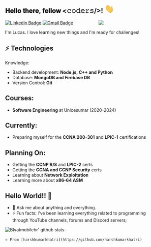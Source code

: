 <h2> 𝐇𝐞𝐥𝐥𝐨 𝐭𝐡𝐞𝐫𝐞, 𝐟𝐞𝐥𝐥𝐨𝐰 <𝚌𝚘𝚍𝚎𝚛𝚜/>! <img src="https://raw.githubusercontent.com/ABSphreak/ABSphreak/master/gifs/Hi.gif" width="30px"></h2>

<img align='right' src='https://user-images.githubusercontent.com/5713670/87202985-820dcb80-c2b6-11ea-9f56-7ec461c497c3.gif' width='200"'>

[![Linkedin Badge](https://img.shields.io/badge/-Lucas%20Lima-blue?style=flat-square&logo=Linkedin&logoColor=white&link=https://www.linkedin.com/in/lucaslimabr/)](https://www.linkedin.com/in/lucaslimabr/) [![Gmail Badge](https://img.shields.io/badge/-lucaslima2458@gmail.com-c14438?style=flat-square&logo=Gmail&logoColor=white&link=mailto:lucaslima2458@gmail.com)](mailto:lucaslima2458@gmail.com)

I'm Lucas. I love learning new things and I'm ready for challenges!
## ⚡ Technologies
Knowledge:
- Backend development: **Node.js, C++ and Python**
- Database: **MongoDB and Firebase DB**
- Version Control: **Git**
## Courses:
- **Software Engineering** at Unicesumar (2020-2024)
## Currently:
- Preparing myself for the **CCNA 200-301** and **LPIC-1** certifications
## Planning On:
- Getting the **CCNP R/S** and **LPIC-2** certs
- Getting the **CCNA and CCNP Security** certs
- Learning about **Network Exploitation**
- Learning more about **x86-64 ASM**
## Hello World!! 🤔
- 💬 Ask me about anything and everything.
- ⚡ Fun facts: I've been learning everything related to programming through YouTube channels, forums and Discord servers;

![Blyatmobilebr' github stats](https://github-readme-stats.vercel.app/api?username=blyatmobilebr&hide=[%22issues%22]&show_icons=true)


```⭐️ From [harshkumarkhatri](https://github.com/harshkumarkhatri)```
